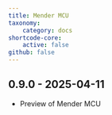 ```yaml
---
title: Mender MCU
taxonomy:
    category: docs
shortcode-core:
    active: false
github: false
---
```

## 0.9.0 - 2025-04-11

* Preview of Mender MCU

